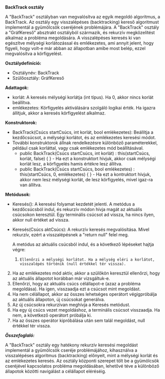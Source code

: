**BackTrack osztály**

A "BackTrack" osztályban van megvalósítva az egyik megoldó algoritmus, a BackTrack. Az osztály egy visszalépéses (backtracking) kereső algoritmust implementál a gyümölcsök cseréjének problémájára. A "BackTrack" osztály a "GráfKereső" absztrakt osztályból származik, és rekurzív megközelítést alkalmaz a probléma megoldására. A visszalépéses keresés ki van egészítve mélységi korlátozással és emlékezetes, ami annyit jelent, hogy figyeli, hogy volt-e már abban az állapotban amibe most belép, ezzel megvalósítva a körfigyelést.

**Osztálydefiníció:**

 * Osztálynév: BackTrack
 * Szülőosztály: GráfKereső

**Adattagok:**

 * korlát: A keresés mélységi korlátja (int típus). Ha 0, akkor nincs korlát beállítva.
 * emlékezetes: Körfigyelés aktiválására szolgáló logikai érték. Ha igazra állítjuk, akkor a keresés körfigyelést alkalmaz.

**Konstruktorok:**

 * BackTrack(Csúcs startCsúcs, int korlát, bool emlékezetes): Beállítja a kezdőcsúcsot, a mélységi korlátot, és az emlékezetes keresési módot.
 * További konstruktorok állnak rendelkezésre különböző paraméterekkel, például csak korláttal, vagy csak emlékezetes mód beállításával.
   * public BackTrack(Csúcs startCsúcs, int korlát) : this(startCsúcs, korlát, false) { } - Ha ezt a konstruktort hívjuk, akkor csak mélységi korlát lesz, a körfigyelés hamis értékre lesz állítva.
   * public BackTrack(Csúcs startCsúcs, bool emlékezetes) : this(startCsúcs, 0, emlékezetes) { } - Ha ezt a kontruktort hívjuk, akkor nem lesz mélységi korlát, de lesz körfigyelés, mivel igaz-ra van állítva.

**Metódusok:**

 * Keresés(): A keresési folyamat kezdetét jelenti. A metódus a kezdőcsúcsból indul, és rekurzív módon hívja magát az aktuális csúcsokon keresztül. Egy terminális csúcsot ad vissza, ha nincs ilyen, akkor null értéket ad vissza.

 * Keresés(Csúcs aktCsúcs): A rekurzív keresés megvalósítása. Mivel rekurzív, ezért a visszalépésnek a "return null" felel meg.
 
     A metódus az aktuális csúcsból indul, és a következő lépéseket hajtja végre:
   1.     Ellenőrzi a mélységi korlátot. Ha a mélység eléri a korlátot, visszalépés történik (null értékkel tér vissza).
2. Ha az emlékezetes mód aktív, akkor a szülőkön keresztül ellenőrzi, hogy az aktuális állapotot korábban már vizsgáltuk-e.
3. Ellenőrzi, hogy az aktuális csúcs célállapot-e (azaz a probléma megoldása). Ha igen, visszaadja ezt a csúcsot mint megoldást.
4. Ha nem célállapot, akkor az összes lehetséges operátort végigpróbálja az aktuális állapoton, új csúcsokat generálva.
5. Az új csúcsokra rekurzívan meghívja a Keresés metódust.
6. Ha egy új csúcs vezet megoldáshoz, a terminális csúcsot visszaadja. Ha nem, a következő operátort próbálja ki.
7. Ha az összes operátor kipróbálása után sem talál megoldást, null értékkel tér vissza.

***Összefoglaló:***

A "BackTrack" osztály egy hatékony rekurzív keresési megoldást implementál a gyümölcsök cseréje problémájához, kihasználva a visszalépéses algoritmus (backtracking) előnyeit, mint a mélységi korlát és az emlékezetes keresés. Az osztály központi szerepet tölt be a gyümölcsök cseréjével kapcsolatos probléma megoldásában, lehetővé téve a különböző állapotok közötti navigálást a célállapot eléréséig.
